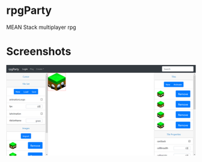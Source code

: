 # rpgParty
MEAN Stack multiplayer rpg
# Screenshots
![alt text](Screenshots/tileseteditor.png "Tileset Editor Screenshot")
